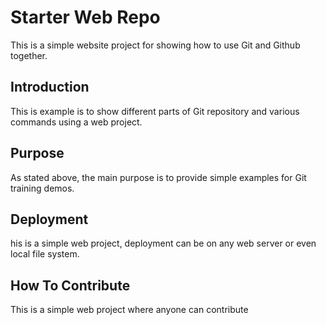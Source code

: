 # Starter Web Repo

This is a simple website project for showing how to use Git and Github together.

## Introduction

This is example is to show different parts of Git repository and various commands using a web project.

## Purpose

As stated above, the main purpose is to provide simple examples for Git training demos. 

## Deployment

his is a simple web project, deployment can be on any web server or even local file system.

## How To Contribute
This is a simple web project where anyone can contribute
